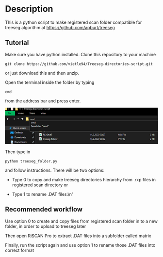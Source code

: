 # Description
This is a python script to make registered scan folder compatible for treeseg algorithm at https://github.com/apburt/treeseg

## Tutorial
Make sure you have python installed.
Clone this repository to your machine

```
git clone https://github.com/vietle94/Treeseg-directories-script.git
```

or just download this and then unzip.

Open the terminal inside the folder by typing

```
cmd
```
from the address bar and press enter.

![Open terminal](img/pic1.PNG)

Then type in

```
python treeseg_folder.py
```
and follow instructions. There will be two options:

- Type 0 to copy and make treeseg directories hierarchy from .rxp files in registered scan directory or

- Type 1 to rename .DAT files:\n'

## Recommended workflow

Use option 0 to create and copy files from registered scan folder in to a new folder, in order to upload to treeseg later

Then open RiSCAN Pro to extract .DAT files into a subfolder called matrix

Finally, run the script again and use option 1 to rename those .DAT files into correct format
